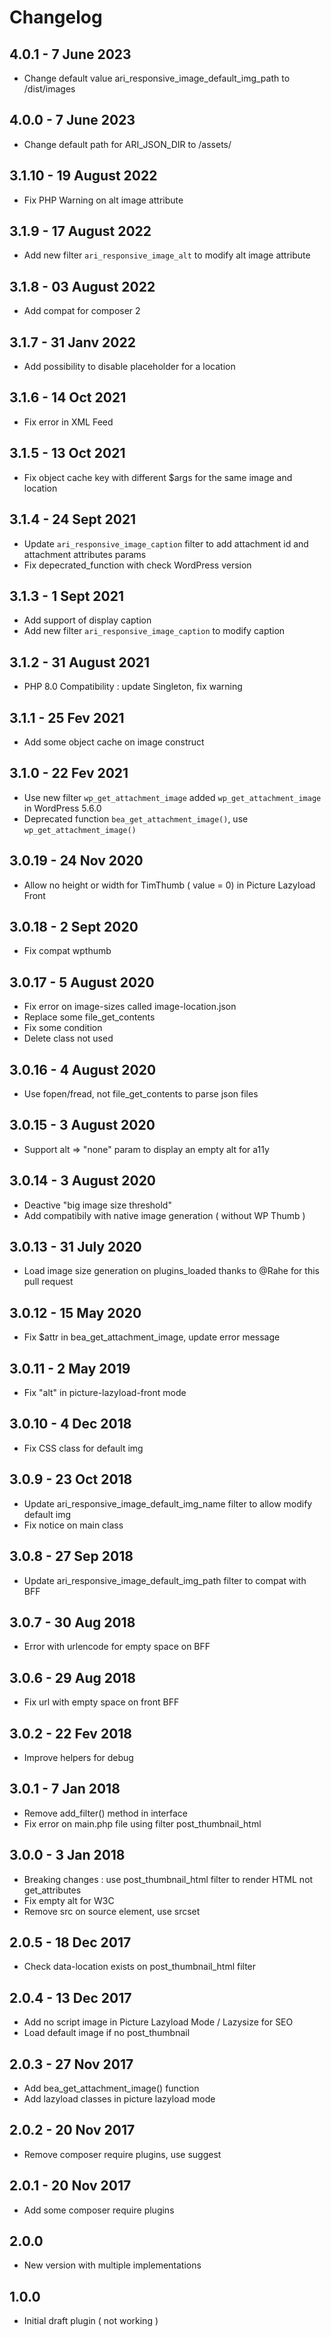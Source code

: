 # Changelog

## 4.0.1 - 7 June 2023
- Change default value ari_responsive_image_default_img_path to /dist/images

## 4.0.0 - 7 June 2023
- Change default path for ARI_JSON_DIR to /assets/

## 3.1.10 - 19 August 2022
- Fix PHP Warning on alt image attribute

## 3.1.9 - 17 August 2022
- Add new filter `ari_responsive_image_alt` to modify alt image attribute

## 3.1.8 - 03 August 2022
- Add compat for composer 2

## 3.1.7 - 31 Janv 2022
- Add possibility to disable placeholder for a location

## 3.1.6 - 14 Oct 2021
- Fix error in XML Feed

## 3.1.5 - 13 Oct 2021
- Fix object cache key with different $args for the same image and location

## 3.1.4 - 24 Sept 2021
- Update `ari_responsive_image_caption` filter to add attachment id and attachment attributes params
- Fix depecrated_function with check WordPress version

## 3.1.3 - 1 Sept 2021
- Add support of display caption
- Add new filter `ari_responsive_image_caption` to modify caption

## 3.1.2 - 31 August 2021
- PHP 8.0 Compatibility : update Singleton, fix warning

## 3.1.1 - 25 Fev 2021
- Add some object cache on image construct

## 3.1.0 - 22 Fev 2021
- Use new filter `wp_get_attachment_image` added `wp_get_attachment_image` in WordPress 5.6.0
- Deprecated function `bea_get_attachment_image()`, use `wp_get_attachment_image()`

## 3.0.19 - 24 Nov 2020
- Allow no height or width for TimThumb ( value = 0) in Picture Lazyload Front

## 3.0.18 - 2 Sept 2020
- Fix compat wpthumb

## 3.0.17 - 5 August 2020
- Fix error on image-sizes called image-location.json
- Replace some file_get_contents
- Fix some condition
- Delete class not used

## 3.0.16 - 4 August 2020
- Use fopen/fread, not file_get_contents to parse json files

## 3.0.15 - 3 August 2020
- Support alt => "none" param to display an empty alt for a11y

## 3.0.14 - 3 August 2020
- Deactive "big image size threshold"
- Add compatibily with native image generation ( without WP Thumb )

## 3.0.13 - 31 July 2020
- Load image size generation on plugins_loaded thanks to @Rahe for this pull request

## 3.0.12 - 15 May 2020
- Fix $attr in bea_get_attachment_image, update error message

## 3.0.11 - 2 May 2019
- Fix "alt" in picture-lazyload-front mode

## 3.0.10 - 4 Dec 2018
- Fix CSS class for default img

## 3.0.9 - 23 Oct 2018
- Update ari_responsive_image_default_img_name filter to allow modify default img
- Fix notice on main class

## 3.0.8 - 27 Sep 2018
- Update ari_responsive_image_default_img_path filter to compat with BFF

## 3.0.7 - 30 Aug 2018
- Error with urlencode for empty space on BFF 

## 3.0.6 - 29 Aug 2018
- Fix url with empty space on front BFF 

## 3.0.2 - 22 Fev 2018
- Improve helpers for debug

## 3.0.1 - 7 Jan 2018
- Remove add_filter() method in interface
- Fix error on main.php file using filter post_thumbnail_html

## 3.0.0 - 3 Jan 2018
- Breaking changes : use post_thumbnail_html filter to render HTML not get_attributes
- Fix empty alt for W3C
- Remove src on source element, use srcset

## 2.0.5 - 18 Dec 2017
- Check data-location exists on post_thumbnail_html filter

## 2.0.4 - 13 Dec 2017
- Add no script image in Picture Lazyload Mode / Lazysize for SEO
- Load default image if no post_thumbnail

## 2.0.3 - 27 Nov 2017
- Add bea_get_attachment_image() function
- Add lazyload classes in picture lazyload mode

## 2.0.2 - 20 Nov 2017
- Remove composer require plugins, use suggest

## 2.0.1 - 20 Nov 2017
- Add some composer require plugins

## 2.0.0
- New version with multiple implementations

## 1.0.0
- Initial draft plugin ( not working )
